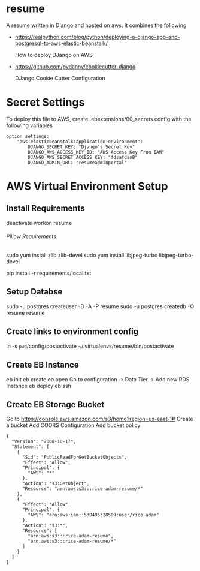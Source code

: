 # resume
A resume written in Django and hosted on aws.  It combines the following
*   https://realpython.com/blog/python/deploying-a-django-app-and-postgresql-to-aws-elastic-beanstalk/

    How to deploy DJango on AWS

*   https://github.com/pydanny/cookiecutter-django

    DJango Cookie Cutter Configuration

# Secret Settings
To deploy this file to AWS, create .ebextensions/00_secrets.config with the following variables
```
option_settings:
    "aws:elasticbeanstalk:application:environment":
        DJANGO_SECRET_KEY: "Django's Secret Key"
        DJANGO_AWS_ACCESS_KEY_ID: "AWS Access Key From IAM"
        DJANGO_AWS_SECRET_ACCESS_KEY: "fdsafdasB"
        DJANGO_ADMIN_URL: "resumeadminportal"
```


# AWS Virtual Environment Setup

## Install Requirements
deactivate
workon resume
###### Pillow Requirements
sudo yum install zlib zlib-devel
sudo yum install libjpeg-turbo libjpeg-turbo-devel

pip install -r requirements/local.txt

## Setup Databse
sudo -u postgres createuser -D -A -P resume
sudo -u postgres createdb -O resume resume

## Create links to environment config
ln -s `pwd`/config/postactivate ~/.virtualenvs/resume/bin/postactivate

## Create EB Instance
eb init
eb create
eb open
  Go to configuration -> Data Tier -> Add new RDS Instance
eb deploy
eb ssh

## Create EB Storage Bucket
Go to https://console.aws.amazon.com/s3/home?region=us-east-1#
Create a bucket
Add COORS Configuration
Add bucket policy
```
{
  "Version": "2008-10-17",
  "Statement": [
    {
      "Sid": "PublicReadForGetBucketObjects",
      "Effect": "Allow",
      "Principal": {
        "AWS": "*"
      },
      "Action": "s3:GetObject",
      "Resource": "arn:aws:s3:::rice-adam-resume/*"
    },
    {
      "Effect": "Allow",
      "Principal": {
        "AWS": "arn:aws:iam::539495328509:user/rice.adam"
      },
      "Action": "s3:*",
      "Resource": [
        "arn:aws:s3:::rice-adam-resume",
        "arn:aws:s3:::rice-adam-resume/*"
      ]
    }
  ]
}
```
